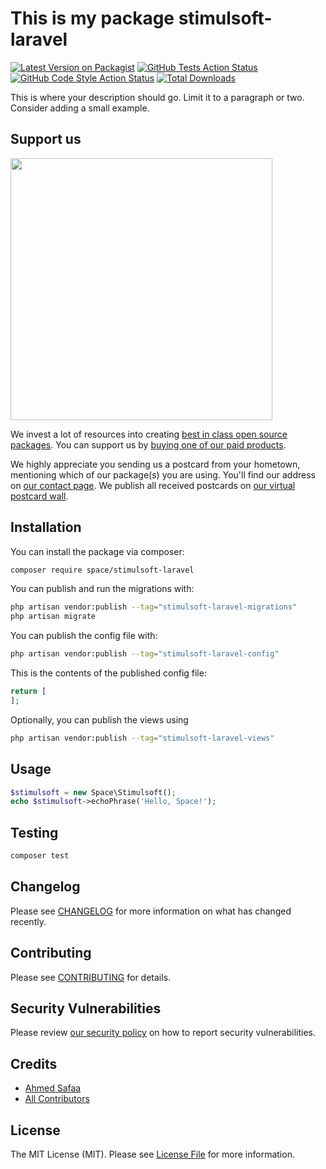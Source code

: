 # This is my package stimulsoft-laravel

[![Latest Version on Packagist](https://img.shields.io/packagist/v/space/stimulsoft-laravel.svg?style=flat-square)](https://packagist.org/packages/space/stimulsoft-laravel)
[![GitHub Tests Action Status](https://img.shields.io/github/actions/workflow/status/space/stimulsoft-laravel/run-tests.yml?branch=main&label=tests&style=flat-square)](https://github.com/space/stimulsoft-laravel/actions?query=workflow%3Arun-tests+branch%3Amain)
[![GitHub Code Style Action Status](https://img.shields.io/github/actions/workflow/status/space/stimulsoft-laravel/fix-php-code-style-issues.yml?branch=main&label=code%20style&style=flat-square)](https://github.com/space/stimulsoft-laravel/actions?query=workflow%3A"Fix+PHP+code+style+issues"+branch%3Amain)
[![Total Downloads](https://img.shields.io/packagist/dt/space/stimulsoft-laravel.svg?style=flat-square)](https://packagist.org/packages/space/stimulsoft-laravel)

This is where your description should go. Limit it to a paragraph or two. Consider adding a small example.

## Support us

[<img src="https://github-ads.s3.eu-central-1.amazonaws.com/stimulsoft-laravel.jpg?t=1" width="419px" />](https://spatie.be/github-ad-click/stimulsoft-laravel)

We invest a lot of resources into creating [best in class open source packages](https://spatie.be/open-source). You can support us by [buying one of our paid products](https://spatie.be/open-source/support-us).

We highly appreciate you sending us a postcard from your hometown, mentioning which of our package(s) you are using. You'll find our address on [our contact page](https://spatie.be/about-us). We publish all received postcards on [our virtual postcard wall](https://spatie.be/open-source/postcards).

## Installation

You can install the package via composer:

```bash
composer require space/stimulsoft-laravel
```

You can publish and run the migrations with:

```bash
php artisan vendor:publish --tag="stimulsoft-laravel-migrations"
php artisan migrate
```

You can publish the config file with:

```bash
php artisan vendor:publish --tag="stimulsoft-laravel-config"
```

This is the contents of the published config file:

```php
return [
];
```

Optionally, you can publish the views using

```bash
php artisan vendor:publish --tag="stimulsoft-laravel-views"
```

## Usage

```php
$stimulsoft = new Space\Stimulsoft();
echo $stimulsoft->echoPhrase('Hello, Space!');
```

## Testing

```bash
composer test
```

## Changelog

Please see [CHANGELOG](CHANGELOG.md) for more information on what has changed recently.

## Contributing

Please see [CONTRIBUTING](CONTRIBUTING.md) for details.

## Security Vulnerabilities

Please review [our security policy](../../security/policy) on how to report security vulnerabilities.

## Credits

- [Ahmed Safaa](https://github.com/sz4h)
- [All Contributors](../../contributors)

## License

The MIT License (MIT). Please see [License File](LICENSE.md) for more information.
